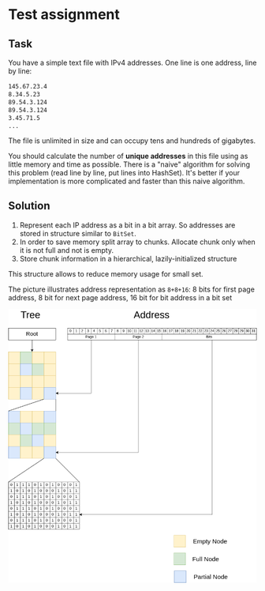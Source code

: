 # Test assignment

## Task
You have a simple text file with IPv4 addresses. One line is one address, line by line:

```
145.67.23.4
8.34.5.23
89.54.3.124
89.54.3.124
3.45.71.5
...
```

The file is unlimited in size and can occupy tens and hundreds of gigabytes.

You should calculate the number of __unique addresses__ in this file using as little memory and time as possible.
There is a "naive" algorithm for solving this problem (read line by line, put lines into HashSet).
It's better if your implementation is more complicated and faster than this naive algorithm.

## Solution 

1. Represent each IP address as a bit in a bit array. So addresses are stored in structure similar to `BitSet`.
2. In order to save memory split array to chunks. Allocate chunk only when it is not full and not is empty. 
3. Store chunk information in a hierarchical, lazily-initialized structure 

This structure allows to reduce memory usage for small set. 

The picture illustrates address representation as `8+8+16`: 8 bits for first page address, 8 bit for next page address, 16 bit for bit address in a bit set 

![image](./doc/address.png)